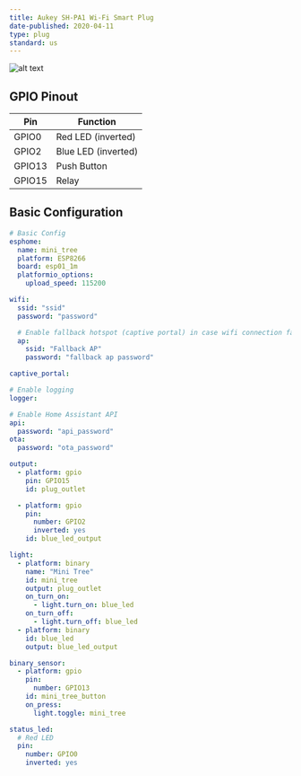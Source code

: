 ```yaml
---
title: Aukey SH-PA1 Wi-Fi Smart Plug
date-published: 2020-04-11
type: plug
standard: us
---
```


![alt text](/aukey-plug.jpg "Aukey SH-PA1 Smart WiFi Plug")

## GPIO Pinout

| Pin    | Function            |
| ------ | ------------------- |
| GPIO0  | Red LED (inverted)  |
| GPIO2  | Blue LED (inverted) |
| GPIO13 | Push Button         |
| GPIO15 | Relay               |

## Basic Configuration

```yaml
# Basic Config
esphome:
  name: mini_tree
  platform: ESP8266
  board: esp01_1m
  platformio_options:
    upload_speed: 115200

wifi:
  ssid: "ssid"
  password: "password"

  # Enable fallback hotspot (captive portal) in case wifi connection fails
  ap:
    ssid: "Fallback AP"
    password: "fallback ap password"

captive_portal:

# Enable logging
logger:

# Enable Home Assistant API
api:
  password: "api_password"
ota:
  password: "ota_password"

output:
  - platform: gpio
    pin: GPIO15
    id: plug_outlet

  - platform: gpio
    pin:
      number: GPIO2
      inverted: yes
    id: blue_led_output

light:
  - platform: binary
    name: "Mini Tree"
    id: mini_tree
    output: plug_outlet
    on_turn_on:
      - light.turn_on: blue_led
    on_turn_off:
      - light.turn_off: blue_led
  - platform: binary
    id: blue_led
    output: blue_led_output

binary_sensor:
  - platform: gpio
    pin:
      number: GPIO13
    id: mini_tree_button
    on_press:
      light.toggle: mini_tree

status_led:
  # Red LED
  pin:
    number: GPIO0
    inverted: yes
```

